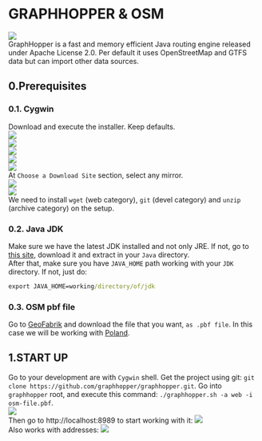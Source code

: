 # GRAPHHOPPER & OSM
![](./img/grp1.png)  
GraphHopper is a fast and memory efficient Java routing engine released under Apache License 2.0. Per default it uses OpenStreetMap and GTFS data but can import other data sources.

## 0.Prerequisites
### 0.1. Cygwin
Download and execute the installer. Keep defaults.  
![](./img/instalacion_cygwin_1.PNG)  
![](./img/instalacion_cygwin_2.PNG)  
![](./img/instalacion_cygwin_3.PNG)  
![](./img/instalacion_cygwin_4.PNG)  
![](./img/instalacion_cygwin_5.PNG)  
 At `Choose a Download Site` section, select any mirror.  
![](./img/instalacion_cygwin_6.PNG)  
![](./img/instalacion_cygwin_7.PNG)  
We need to install `wget` (web category), `git` (devel category) and `unzip` (archive category) on the setup.  

### 0.2. Java JDK
Make sure we have the latest JDK installed and not only JRE. If not, go to [this site](https://sourceforge.net/projects/openjdkportable/), download it and extract in your `Java` directory.  
After that, make sure you have `JAVA_HOME` path working with your `JDK` directory. If not, just do:
```cmd
export JAVA_HOME=working/directory/of/jdk
```
### 0.3. OSM pbf file
Go to [GeoFabrik](https://download.geofabrik.de/) and download the file that you want, `as .pbf file`. In this case we will be working with [Poland](http://download.geofabrik.de/europe/poland-latest.osm.pbf).

## 1.START UP
Go to your development are with `Cygwin` shell. Get the project using git: `git clone https://github.com/graphhopper/graphhopper.git`.
Go into `graphhopper` root, and execute this command:
`./graphhopper.sh -a web -i osm-file.pbf`.  
![](./img/graphhopper.png)  
Then go to http://localhost:8989 to start working with it:
![](./img/graphhopper_1.png)  
Also works with addresses:
![](./img/graphhopper_2.png)  
